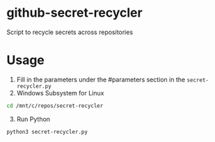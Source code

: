 # github-secret-recycler

Script to recycle secrets across repositories

# Usage
1. Fill in the parameters under the #parameters section in the `secret-recycler.py`
2. Windows Subsystem for Linux
```bash
cd /mnt/c/repos/secret-recycler
```
3. Run Python
```bash
python3 secret-recycler.py
```